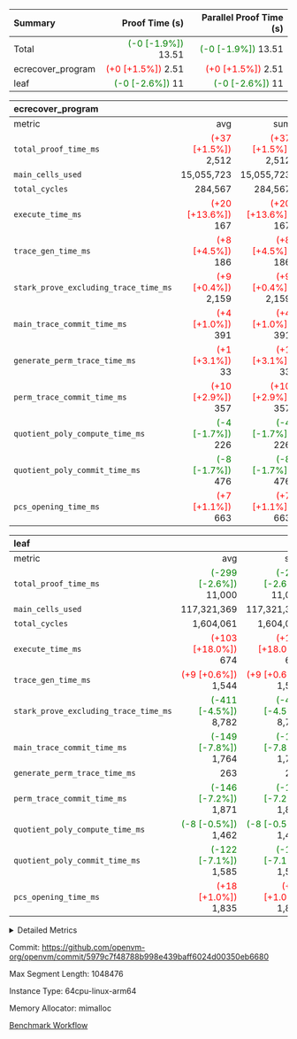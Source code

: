 | Summary | Proof Time (s) | Parallel Proof Time (s) |
|:---|---:|---:|
| Total | <span style='color: green'>(-0 [-1.9%])</span> 13.51 | <span style='color: green'>(-0 [-1.9%])</span> 13.51 |
| ecrecover_program | <span style='color: red'>(+0 [+1.5%])</span> 2.51 | <span style='color: red'>(+0 [+1.5%])</span> 2.51 |
| leaf | <span style='color: green'>(-0 [-2.6%])</span> 11 | <span style='color: green'>(-0 [-2.6%])</span> 11 |


| ecrecover_program |||||
|:---|---:|---:|---:|---:|
|metric|avg|sum|max|min|
| `total_proof_time_ms ` | <span style='color: red'>(+37 [+1.5%])</span> 2,512 | <span style='color: red'>(+37 [+1.5%])</span> 2,512 | <span style='color: red'>(+37 [+1.5%])</span> 2,512 | <span style='color: red'>(+37 [+1.5%])</span> 2,512 |
| `main_cells_used     ` |  15,055,723 |  15,055,723 |  15,055,723 |  15,055,723 |
| `total_cycles        ` |  284,567 |  284,567 |  284,567 |  284,567 |
| `execute_time_ms     ` | <span style='color: red'>(+20 [+13.6%])</span> 167 | <span style='color: red'>(+20 [+13.6%])</span> 167 | <span style='color: red'>(+20 [+13.6%])</span> 167 | <span style='color: red'>(+20 [+13.6%])</span> 167 |
| `trace_gen_time_ms   ` | <span style='color: red'>(+8 [+4.5%])</span> 186 | <span style='color: red'>(+8 [+4.5%])</span> 186 | <span style='color: red'>(+8 [+4.5%])</span> 186 | <span style='color: red'>(+8 [+4.5%])</span> 186 |
| `stark_prove_excluding_trace_time_ms` | <span style='color: red'>(+9 [+0.4%])</span> 2,159 | <span style='color: red'>(+9 [+0.4%])</span> 2,159 | <span style='color: red'>(+9 [+0.4%])</span> 2,159 | <span style='color: red'>(+9 [+0.4%])</span> 2,159 |
| `main_trace_commit_time_ms` | <span style='color: red'>(+4 [+1.0%])</span> 391 | <span style='color: red'>(+4 [+1.0%])</span> 391 | <span style='color: red'>(+4 [+1.0%])</span> 391 | <span style='color: red'>(+4 [+1.0%])</span> 391 |
| `generate_perm_trace_time_ms` | <span style='color: red'>(+1 [+3.1%])</span> 33 | <span style='color: red'>(+1 [+3.1%])</span> 33 | <span style='color: red'>(+1 [+3.1%])</span> 33 | <span style='color: red'>(+1 [+3.1%])</span> 33 |
| `perm_trace_commit_time_ms` | <span style='color: red'>(+10 [+2.9%])</span> 357 | <span style='color: red'>(+10 [+2.9%])</span> 357 | <span style='color: red'>(+10 [+2.9%])</span> 357 | <span style='color: red'>(+10 [+2.9%])</span> 357 |
| `quotient_poly_compute_time_ms` | <span style='color: green'>(-4 [-1.7%])</span> 226 | <span style='color: green'>(-4 [-1.7%])</span> 226 | <span style='color: green'>(-4 [-1.7%])</span> 226 | <span style='color: green'>(-4 [-1.7%])</span> 226 |
| `quotient_poly_commit_time_ms` | <span style='color: green'>(-8 [-1.7%])</span> 476 | <span style='color: green'>(-8 [-1.7%])</span> 476 | <span style='color: green'>(-8 [-1.7%])</span> 476 | <span style='color: green'>(-8 [-1.7%])</span> 476 |
| `pcs_opening_time_ms ` | <span style='color: red'>(+7 [+1.1%])</span> 663 | <span style='color: red'>(+7 [+1.1%])</span> 663 | <span style='color: red'>(+7 [+1.1%])</span> 663 | <span style='color: red'>(+7 [+1.1%])</span> 663 |

| leaf |||||
|:---|---:|---:|---:|---:|
|metric|avg|sum|max|min|
| `total_proof_time_ms ` | <span style='color: green'>(-299 [-2.6%])</span> 11,000 | <span style='color: green'>(-299 [-2.6%])</span> 11,000 | <span style='color: green'>(-299 [-2.6%])</span> 11,000 | <span style='color: green'>(-299 [-2.6%])</span> 11,000 |
| `main_cells_used     ` |  117,321,369 |  117,321,369 |  117,321,369 |  117,321,369 |
| `total_cycles        ` |  1,604,061 |  1,604,061 |  1,604,061 |  1,604,061 |
| `execute_time_ms     ` | <span style='color: red'>(+103 [+18.0%])</span> 674 | <span style='color: red'>(+103 [+18.0%])</span> 674 | <span style='color: red'>(+103 [+18.0%])</span> 674 | <span style='color: red'>(+103 [+18.0%])</span> 674 |
| `trace_gen_time_ms   ` | <span style='color: red'>(+9 [+0.6%])</span> 1,544 | <span style='color: red'>(+9 [+0.6%])</span> 1,544 | <span style='color: red'>(+9 [+0.6%])</span> 1,544 | <span style='color: red'>(+9 [+0.6%])</span> 1,544 |
| `stark_prove_excluding_trace_time_ms` | <span style='color: green'>(-411 [-4.5%])</span> 8,782 | <span style='color: green'>(-411 [-4.5%])</span> 8,782 | <span style='color: green'>(-411 [-4.5%])</span> 8,782 | <span style='color: green'>(-411 [-4.5%])</span> 8,782 |
| `main_trace_commit_time_ms` | <span style='color: green'>(-149 [-7.8%])</span> 1,764 | <span style='color: green'>(-149 [-7.8%])</span> 1,764 | <span style='color: green'>(-149 [-7.8%])</span> 1,764 | <span style='color: green'>(-149 [-7.8%])</span> 1,764 |
| `generate_perm_trace_time_ms` |  263 |  263 |  263 |  263 |
| `perm_trace_commit_time_ms` | <span style='color: green'>(-146 [-7.2%])</span> 1,871 | <span style='color: green'>(-146 [-7.2%])</span> 1,871 | <span style='color: green'>(-146 [-7.2%])</span> 1,871 | <span style='color: green'>(-146 [-7.2%])</span> 1,871 |
| `quotient_poly_compute_time_ms` | <span style='color: green'>(-8 [-0.5%])</span> 1,462 | <span style='color: green'>(-8 [-0.5%])</span> 1,462 | <span style='color: green'>(-8 [-0.5%])</span> 1,462 | <span style='color: green'>(-8 [-0.5%])</span> 1,462 |
| `quotient_poly_commit_time_ms` | <span style='color: green'>(-122 [-7.1%])</span> 1,585 | <span style='color: green'>(-122 [-7.1%])</span> 1,585 | <span style='color: green'>(-122 [-7.1%])</span> 1,585 | <span style='color: green'>(-122 [-7.1%])</span> 1,585 |
| `pcs_opening_time_ms ` | <span style='color: red'>(+18 [+1.0%])</span> 1,835 | <span style='color: red'>(+18 [+1.0%])</span> 1,835 | <span style='color: red'>(+18 [+1.0%])</span> 1,835 | <span style='color: red'>(+18 [+1.0%])</span> 1,835 |



<details>
<summary>Detailed Metrics</summary>

| group | num_segments | keygen_time_ms | commit_exe_time_ms |
| --- | --- | --- | --- |
| ecrecover_program | 1 | 1,154 | 11 | 

| group | air_name | quotient_deg | interactions | constraints |
| --- | --- | --- | --- | --- |
| ecrecover_program | AccessAdapterAir<16> | 4 | 5 | 11 | 
| ecrecover_program | AccessAdapterAir<2> | 4 | 5 | 11 | 
| ecrecover_program | AccessAdapterAir<32> | 4 | 5 | 11 | 
| ecrecover_program | AccessAdapterAir<4> | 4 | 5 | 11 | 
| ecrecover_program | AccessAdapterAir<64> | 4 | 5 | 11 | 
| ecrecover_program | AccessAdapterAir<8> | 4 | 5 | 11 | 
| ecrecover_program | BitwiseOperationLookupAir<8> | 2 | 2 | 4 | 
| ecrecover_program | KeccakVmAir | 4 | 321 | 4,380 | 
| ecrecover_program | MemoryMerkleAir<8> | 4 | 4 | 38 | 
| ecrecover_program | PersistentBoundaryAir<8> | 4 | 3 | 5 | 
| ecrecover_program | PhantomAir | 4 | 3 | 4 | 
| ecrecover_program | Poseidon2PeripheryAir<BabyBearParameters>, 1> | 2 | 1 | 286 | 
| ecrecover_program | ProgramAir | 1 | 1 | 4 | 
| ecrecover_program | RangeTupleCheckerAir<2> | 1 | 1 | 4 | 
| ecrecover_program | Rv32HintStoreAir | 4 | 19 | 21 | 
| ecrecover_program | VariableRangeCheckerAir | 1 | 1 | 4 | 
| ecrecover_program | VmAirWrapper<Rv32BaseAluAdapterAir, BaseAluCoreAir<4, 8> | 4 | 19 | 30 | 
| ecrecover_program | VmAirWrapper<Rv32BaseAluAdapterAir, LessThanCoreAir<4, 8> | 4 | 17 | 35 | 
| ecrecover_program | VmAirWrapper<Rv32BaseAluAdapterAir, ShiftCoreAir<4, 8> | 4 | 23 | 84 | 
| ecrecover_program | VmAirWrapper<Rv32BranchAdapterAir, BranchEqualCoreAir<4> | 4 | 11 | 17 | 
| ecrecover_program | VmAirWrapper<Rv32BranchAdapterAir, BranchLessThanCoreAir<4, 8> | 4 | 13 | 32 | 
| ecrecover_program | VmAirWrapper<Rv32CondRdWriteAdapterAir, Rv32JalLuiCoreAir> | 4 | 10 | 15 | 
| ecrecover_program | VmAirWrapper<Rv32IsEqualModAdapterAir<2, 1, 32, 32>, ModularIsEqualCoreAir<32, 4, 8> | 4 | 25 | 217 | 
| ecrecover_program | VmAirWrapper<Rv32JalrAdapterAir, Rv32JalrCoreAir> | 4 | 16 | 16 | 
| ecrecover_program | VmAirWrapper<Rv32LoadStoreAdapterAir, LoadSignExtendCoreAir<4, 8> | 4 | 18 | 21 | 
| ecrecover_program | VmAirWrapper<Rv32LoadStoreAdapterAir, LoadStoreCoreAir<4> | 4 | 17 | 27 | 
| ecrecover_program | VmAirWrapper<Rv32MultAdapterAir, DivRemCoreAir<4, 8> | 4 | 25 | 72 | 
| ecrecover_program | VmAirWrapper<Rv32MultAdapterAir, MulHCoreAir<4, 8> | 4 | 24 | 23 | 
| ecrecover_program | VmAirWrapper<Rv32MultAdapterAir, MultiplicationCoreAir<4, 8> | 4 | 19 | 13 | 
| ecrecover_program | VmAirWrapper<Rv32RdWriteAdapterAir, Rv32AuipcCoreAir> | 4 | 11 | 12 | 
| ecrecover_program | VmAirWrapper<Rv32VecHeapAdapterAir<1, 2, 2, 32, 32>, FieldExpressionCoreAir> | 4 | 411 | 378 | 
| ecrecover_program | VmAirWrapper<Rv32VecHeapAdapterAir<2, 1, 1, 32, 32>, FieldExpressionCoreAir> | 4 | 156 | 150 | 
| ecrecover_program | VmAirWrapper<Rv32VecHeapAdapterAir<2, 2, 2, 32, 32>, FieldExpressionCoreAir> | 4 | 422 | 351 | 
| ecrecover_program | VmConnectorAir | 4 | 3 | 8 | 
| leaf | AccessAdapterAir<2> | 4 | 5 | 11 | 
| leaf | AccessAdapterAir<4> | 4 | 5 | 11 | 
| leaf | AccessAdapterAir<8> | 4 | 5 | 11 | 
| leaf | FriReducedOpeningAir | 4 | 39 | 60 | 
| leaf | NativePoseidon2Air<BabyBearParameters>, 1> | 4 | 136 | 530 | 
| leaf | PhantomAir | 4 | 3 | 4 | 
| leaf | ProgramAir | 1 | 1 | 4 | 
| leaf | VariableRangeCheckerAir | 1 | 1 | 4 | 
| leaf | VmAirWrapper<AluNativeAdapterAir, FieldArithmeticCoreAir> | 4 | 15 | 23 | 
| leaf | VmAirWrapper<BranchNativeAdapterAir, BranchEqualCoreAir<1> | 4 | 11 | 22 | 
| leaf | VmAirWrapper<JalNativeAdapterAir, JalCoreAir> | 4 | 7 | 6 | 
| leaf | VmAirWrapper<NativeAdapterAir<2, 0>, PublicValuesCoreAir> | 4 | 11 | 23 | 
| leaf | VmAirWrapper<NativeLoadStoreAdapterAir<1>, NativeLoadStoreCoreAir<1> | 4 | 15 | 16 | 
| leaf | VmAirWrapper<NativeLoadStoreAdapterAir<4>, NativeLoadStoreCoreAir<4> | 4 | 15 | 16 | 
| leaf | VmAirWrapper<NativeVectorizedAdapterAir<4>, FieldExtensionCoreAir> | 4 | 15 | 23 | 
| leaf | VmConnectorAir | 4 | 3 | 8 | 
| leaf | VolatileBoundaryAir | 4 | 4 | 16 | 

| group | air_name | idx | rows | prep_cols | perm_cols | main_cols | cells |
| --- | --- | --- | --- | --- | --- | --- | --- |
| leaf | AccessAdapterAir<2> | 0 | 1,048,576 |  | 12 | 11 | 24,117,248 | 
| leaf | AccessAdapterAir<4> | 0 | 524,288 |  | 12 | 13 | 13,107,200 | 
| leaf | AccessAdapterAir<8> | 0 | 512 |  | 12 | 17 | 14,848 | 
| leaf | FriReducedOpeningAir | 0 | 1,048,576 |  | 44 | 27 | 74,448,896 | 
| leaf | NativePoseidon2Air<BabyBearParameters>, 1> | 0 | 131,072 |  | 160 | 399 | 73,269,248 | 
| leaf | PhantomAir | 0 | 8,192 |  | 8 | 6 | 114,688 | 
| leaf | ProgramAir | 0 | 1,048,576 |  | 8 | 10 | 18,874,368 | 
| leaf | VariableRangeCheckerAir | 0 | 262,144 | 2 | 8 | 1 | 2,359,296 | 
| leaf | VmAirWrapper<AluNativeAdapterAir, FieldArithmeticCoreAir> | 0 | 1,048,576 |  | 20 | 29 | 51,380,224 | 
| leaf | VmAirWrapper<BranchNativeAdapterAir, BranchEqualCoreAir<1> | 0 | 262,144 |  | 16 | 23 | 10,223,616 | 
| leaf | VmAirWrapper<JalNativeAdapterAir, JalCoreAir> | 0 | 16,384 |  | 12 | 9 | 344,064 | 
| leaf | VmAirWrapper<NativeAdapterAir<2, 0>, PublicValuesCoreAir> | 0 | 64 |  | 16 | 23 | 2,496 | 
| leaf | VmAirWrapper<NativeLoadStoreAdapterAir<1>, NativeLoadStoreCoreAir<1> | 0 | 524,288 |  | 24 | 22 | 24,117,248 | 
| leaf | VmAirWrapper<NativeLoadStoreAdapterAir<4>, NativeLoadStoreCoreAir<4> | 0 | 131,072 |  | 24 | 31 | 7,208,960 | 
| leaf | VmAirWrapper<NativeVectorizedAdapterAir<4>, FieldExtensionCoreAir> | 0 | 262,144 |  | 20 | 38 | 15,204,352 | 
| leaf | VmConnectorAir | 0 | 2 | 1 | 8 | 4 | 24 | 
| leaf | VolatileBoundaryAir | 0 | 1,048,576 |  | 8 | 11 | 19,922,944 | 

| group | air_name | segment | rows | prep_cols | perm_cols | main_cols | cells |
| --- | --- | --- | --- | --- | --- | --- | --- |
| ecrecover_program | AccessAdapterAir<16> | 0 | 16,384 |  | 12 | 25 | 606,208 | 
| ecrecover_program | AccessAdapterAir<2> | 0 | 256 |  | 12 | 11 | 5,888 | 
| ecrecover_program | AccessAdapterAir<32> | 0 | 8,192 |  | 12 | 41 | 434,176 | 
| ecrecover_program | AccessAdapterAir<4> | 0 | 128 |  | 12 | 13 | 3,200 | 
| ecrecover_program | AccessAdapterAir<8> | 0 | 32,768 |  | 12 | 17 | 950,272 | 
| ecrecover_program | BitwiseOperationLookupAir<8> | 0 | 65,536 | 3 | 8 | 2 | 655,360 | 
| ecrecover_program | KeccakVmAir | 0 | 128 |  | 532 | 3,163 | 472,960 | 
| ecrecover_program | MemoryMerkleAir<8> | 0 | 4,096 |  | 12 | 32 | 180,224 | 
| ecrecover_program | PersistentBoundaryAir<8> | 0 | 4,096 |  | 8 | 20 | 114,688 | 
| ecrecover_program | PhantomAir | 0 | 64 |  | 8 | 6 | 896 | 
| ecrecover_program | Poseidon2PeripheryAir<BabyBearParameters>, 1> | 0 | 4,096 |  | 8 | 300 | 1,261,568 | 
| ecrecover_program | ProgramAir | 0 | 16,384 |  | 8 | 10 | 294,912 | 
| ecrecover_program | RangeTupleCheckerAir<2> | 0 | 524,288 | 2 | 8 | 1 | 4,718,592 | 
| ecrecover_program | Rv32HintStoreAir | 0 | 256 |  | 24 | 32 | 14,336 | 
| ecrecover_program | VariableRangeCheckerAir | 0 | 262,144 | 2 | 8 | 1 | 2,359,296 | 
| ecrecover_program | VmAirWrapper<Rv32BaseAluAdapterAir, BaseAluCoreAir<4, 8> | 0 | 131,072 |  | 28 | 36 | 8,388,608 | 
| ecrecover_program | VmAirWrapper<Rv32BaseAluAdapterAir, LessThanCoreAir<4, 8> | 0 | 2,048 |  | 24 | 37 | 124,928 | 
| ecrecover_program | VmAirWrapper<Rv32BaseAluAdapterAir, ShiftCoreAir<4, 8> | 0 | 16,384 |  | 28 | 53 | 1,327,104 | 
| ecrecover_program | VmAirWrapper<Rv32BranchAdapterAir, BranchEqualCoreAir<4> | 0 | 16,384 |  | 16 | 26 | 688,128 | 
| ecrecover_program | VmAirWrapper<Rv32BranchAdapterAir, BranchLessThanCoreAir<4, 8> | 0 | 32,768 |  | 20 | 32 | 1,703,936 | 
| ecrecover_program | VmAirWrapper<Rv32CondRdWriteAdapterAir, Rv32JalLuiCoreAir> | 0 | 8,192 |  | 16 | 18 | 278,528 | 
| ecrecover_program | VmAirWrapper<Rv32IsEqualModAdapterAir<2, 1, 32, 32>, ModularIsEqualCoreAir<32, 4, 8> | 0 | 4,096 |  | 32 | 166 | 811,008 | 
| ecrecover_program | VmAirWrapper<Rv32JalrAdapterAir, Rv32JalrCoreAir> | 0 | 8,192 |  | 20 | 28 | 393,216 | 
| ecrecover_program | VmAirWrapper<Rv32LoadStoreAdapterAir, LoadSignExtendCoreAir<4, 8> | 0 | 4,096 |  | 28 | 35 | 258,048 | 
| ecrecover_program | VmAirWrapper<Rv32LoadStoreAdapterAir, LoadStoreCoreAir<4> | 0 | 131,072 |  | 28 | 40 | 8,912,896 | 
| ecrecover_program | VmAirWrapper<Rv32MultAdapterAir, MulHCoreAir<4, 8> | 0 | 8 |  | 40 | 39 | 632 | 
| ecrecover_program | VmAirWrapper<Rv32MultAdapterAir, MultiplicationCoreAir<4, 8> | 0 | 4,096 |  | 28 | 31 | 241,664 | 
| ecrecover_program | VmAirWrapper<Rv32RdWriteAdapterAir, Rv32AuipcCoreAir> | 0 | 4,096 |  | 16 | 21 | 151,552 | 
| ecrecover_program | VmAirWrapper<Rv32VecHeapAdapterAir<1, 2, 2, 32, 32>, FieldExpressionCoreAir> | 0 | 2,048 |  | 416 | 543 | 1,964,032 | 
| ecrecover_program | VmAirWrapper<Rv32VecHeapAdapterAir<2, 1, 1, 32, 32>, FieldExpressionCoreAir> | 0 | 32 |  | 160 | 261 | 13,472 | 
| ecrecover_program | VmAirWrapper<Rv32VecHeapAdapterAir<2, 2, 2, 32, 32>, FieldExpressionCoreAir> | 0 | 1,024 |  | 428 | 619 | 1,072,128 | 
| ecrecover_program | VmConnectorAir | 0 | 2 | 1 | 8 | 4 | 24 | 

| group | idx | trace_gen_time_ms | total_proof_time_ms | total_cycles | total_cells | stark_prove_excluding_trace_time_ms | quotient_poly_compute_time_ms | quotient_poly_commit_time_ms | perm_trace_commit_time_ms | pcs_opening_time_ms | main_trace_commit_time_ms | main_cells_used | generate_perm_trace_time_ms | execute_time_ms |
| --- | --- | --- | --- | --- | --- | --- | --- | --- | --- | --- | --- | --- | --- | --- |
| leaf | 0 | 1,544 | 11,000 | 1,604,061 | 334,709,720 | 8,782 | 1,462 | 1,585 | 1,871 | 1,835 | 1,764 | 117,321,369 | 263 | 674 | 

| group | segment | trace_gen_time_ms | total_proof_time_ms | total_cycles | total_cells | stark_prove_excluding_trace_time_ms | quotient_poly_compute_time_ms | quotient_poly_commit_time_ms | perm_trace_commit_time_ms | pcs_opening_time_ms | main_trace_commit_time_ms | main_cells_used | generate_perm_trace_time_ms | execute_time_ms |
| --- | --- | --- | --- | --- | --- | --- | --- | --- | --- | --- | --- | --- | --- | --- |
| ecrecover_program | 0 | 186 | 2,512 | 284,567 | 38,417,467 | 2,159 | 226 | 476 | 357 | 663 | 391 | 15,055,723 | 33 | 167 | 

</details>


Commit: https://github.com/openvm-org/openvm/commit/5979c7f48788b998e439baff6024d00350eb6680

Max Segment Length: 1048476

Instance Type: 64cpu-linux-arm64

Memory Allocator: mimalloc

[Benchmark Workflow](https://github.com/openvm-org/openvm/actions/runs/13350622499)
